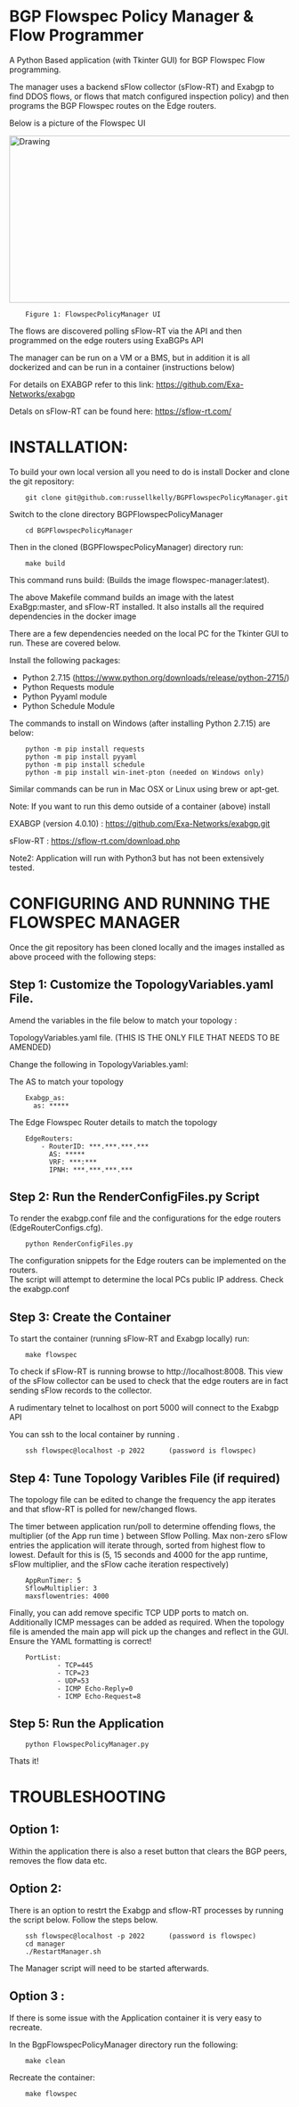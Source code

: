 # BGP Flowspec Policy Manager & Flow Programmer

A Python Based application (with Tkinter GUI) for BGP Flowspec Flow programming.

The manager uses a backend sFlow collector (sFlow-RT) and Exabgp to find DDOS flows, 
or flows that match configured inspection policy) and then programs the BGP Flowspec 
routes on the Edge routers.  

Below is a picture of the Flowspec UI

<img src="ConfigFiles/FlowspecGUI.jpg" alt="Drawing"  height="300" width="750">

        Figure 1: FlowspecPolicyManager UI


The flows are discovered polling sFlow-RT via the API and then programmed on the 
edge routers using ExaBGPs API

The manager can be run on a VM or a BMS, but in addition it is all dockerized
and can be run in a container (instructions below)

For details on  EXABGP refer to this link: https://github.com/Exa-Networks/exabgp

Detals on sFlow-RT can be found here: https://sflow-rt.com/

INSTALLATION:
=============

To build your own local version all you need to do is install Docker and 
clone the git repository:

        git clone git@github.com:russellkelly/BGPFlowspecPolicyManager.git

Switch to the clone directory BGPFlowspecPolicyManager

        cd BGPFlowspecPolicyManager

Then in the cloned (BGPFlowspecPolicyManager) directory run:

        make build

This command runs build: (Builds the image flowspec-manager:latest).

The above Makefile command builds an image with the latest ExaBgp:master, and sFlow-RT
installed.  It also installs all the required dependencies in the docker image

There are a few dependencies needed on the local PC for the Tkinter GUI to run.  These 
are covered below.

Install the following packages:

- Python 2.7.15 (https://www.python.org/downloads/release/python-2715/)
- Python Requests module
- Python Pyyaml module
- Python Schedule Module

The commands to install on Windows (after installing Python 2.7.15) are below:

        python -m pip install requests
        python -m pip install pyyaml
        python -m pip install schedule
        python -m pip install win-inet-pton (needed on Windows only)

Similar commands can be run in Mac OSX or Linux using brew or apt-get.

Note: If you want to run this demo outside of a container (above) install 

EXABGP (version 4.0.10) : https://github.com/Exa-Networks/exabgp.git

sFlow-RT : https://sflow-rt.com/download.php


Note2:  Application will run with Python3 but has not been extensively tested.

CONFIGURING AND RUNNING THE FLOWSPEC MANAGER
============================================

Once the git repository has been cloned locally and the images 
installed as above proceed with the
following steps:

Step 1: Customize the TopologyVariables.yaml File.
--------------------------------------------------

Amend the variables in the file below to match your topology :

TopologyVariables.yaml file.  (THIS IS THE ONLY FILE THAT NEEDS TO BE AMENDED)

Change the following in TopologyVariables.yaml:

The AS to match your topology

        Exabgp_as:
          as: *****

The Edge Flowspec Router details to match the topology

        EdgeRouters:
            - RouterID: ***.***.***.***
              AS: *****
              VRF: ***:***
              IPNH: ***.***.***.***


Step 2: Run the RenderConfigFiles.py Script
--------------------------------------------

To render the exabgp.conf file and the configurations for the edge 
routers (EdgeRouterConfigs.cfg).

        python RenderConfigFiles.py

The configuration snippets for the Edge routers can be implemented on the routers.  
The script will attempt to determine the local PCs public IP address.  Check the 
exabgp.conf 


Step 3: Create the Container
----------------------------

To start the container (running sFlow-RT and Exabgp locally) run:

        make flowspec

To check if sFlow-RT is running browse to http://localhost:8008.  This view of
the sFlow collector can be used to check that the edge routers are in fact sending
sFlow records to the collector.

A rudimentary telnet to localhost on port 5000 will connect to the Exabgp API

You can ssh to the local container by running .


        ssh flowspec@localhost -p 2022      (password is flowspec)

Step 4: Tune Topology Varibles File (if required)
-------------------------------------------------

The topology file can be edited to change the frequency the app iterates
and that sflow-RT is polled for new/changed flows.  

The timer between application run/poll to determine 
offending flows, the multiplier (of the App run time ) between Sflow
Polling. Max non-zero sFlow entries the application will iterate through, 
sorted from highest flow to lowest. Default for this is (5, 15 seconds 
and 4000 for the app runtime, sFlow multiplier, and the sFlow cache iteration 
respectively)

        AppRunTimer: 5
        SflowMultiplier: 3
        maxsflowentries: 4000

Finally, you can add remove specific TCP UDP ports to match on.  Additionally ICMP messages
can be added as required.  When the topology file is amended the main app will pick
up the changes and reflect in the GUI.  Ensure the YAML formatting is correct!

        PortList:
                - TCP=445
                - TCP=23
                - UDP=53
                - ICMP Echo-Reply=0
                - ICMP Echo-Request=8
                

Step 5: Run the Application
----------------------------


        python FlowspecPolicyManager.py
       
Thats it!

TROUBLESHOOTING
===============

Option 1:
---------

Within the application there is also a reset button that clears the BGP peers, removes the 
flow data etc.

Option 2:
---------

There is an option to restrt the Exabgp and sflow-RT processes by running the script below.  Follow the steps below.

        ssh flowspec@localhost -p 2022      (password is flowspec)
        cd manager
        ./RestartManager.sh 
        
The Manager script will need to be started afterwards.  

Option 3 :
----------

If there is some issue with the Application container it is very easy to recreate.

In the BgpFlowspecPolicyManager directory run the following:

        make clean
        
Recreate the container:

        make flowspec
        


